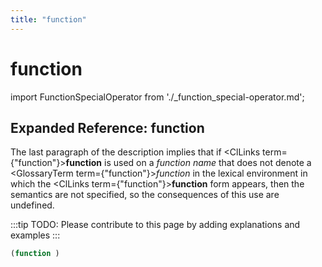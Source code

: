 ```yaml
---
title: "function"
---
```


# function

import FunctionSpecialOperator from './_function_special-operator.md';

<FunctionSpecialOperator />

## Expanded Reference: function

The last paragraph of the description implies that if <ClLinks  term={"function"}><b>function</b></ClLinks> is used on a *function name* that does not denote a <GlossaryTerm  term={"function"}><i>function</i></GlossaryTerm> in the lexical environment in which the <ClLinks  term={"function"}><b>function</b></ClLinks> form appears, then the semantics are not specified, so the consequences of this use are undefined.


:::tip
TODO: Please contribute to this page by adding explanations and examples
:::

```lisp
(function )
```
